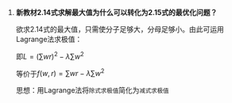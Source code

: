 1. **新教材2.14式求解最大值为什么可以转化为2.15式的最优化问题？**

   欲求2.14式的最大值，只需使分子足够大，分母足够小。由此可运用Lagrange法求极值：
   
   即$L=(\sum wr)^2-\lambda\sum w^2$
   
   等价于$f(w,r)=\sum wr-\lambda\sum w^2$
   
   思想：用Lagrange法将`除式求极值`简化为`减式求极值`
